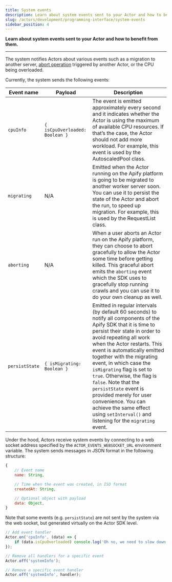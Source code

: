 ```yaml
---
title: System events
description: Learn about system events sent to your Actor and how to benefit from them.
slug: /actors/development/programming-interface/system-events
sidebar_position: 4
---
```


**Learn about system events sent to your Actor and how to benefit from them.**

---

The system notifies Actors about various events such as a migration to another server, [abort operation](#abort-another-actor) triggered by another Actor, or the CPU being overloaded.

Currently, the system sends the following events:

| Event name     | Payload | Description |
| -------------- | ------- | ----------- |
| `cpuInfo`      | `{ isCpuOverloaded: Boolean }` | The event is emitted approximately every second and it indicates whether the Actor is using the maximum of available CPU resources. If that’s the case, the Actor should not add more workload. For example, this event is used by the AutoscaledPool class. |
| `migrating`    | N/A | Emitted when the Actor running on the Apify platform is going to be migrated to another worker server soon. You can use it to persist the state of the Actor and abort the run, to speed up migration. For example, this is used by the RequestList class. |
| `aborting`     | N/A | When a user aborts an Actor run on the Apify platform, they can choose to abort gracefully to allow the Actor some time before getting killed. This graceful abort emits the `aborting` event which the SDK uses to gracefully stop running crawls and you can use it to do your own cleanup as well.|
| `persistState` | `{ isMigrating: Boolean }` | Emitted in regular intervals (by default 60 seconds) to notify all components of the Apify SDK that it is time to persist their state in order to avoid repeating all work when the Actor restarts. This event is automatically emitted together with the migrating event, in which case the `isMigrating` flag is set to `true`. Otherwise, the flag is `false`. Note that the `persistState` event is provided merely for user convenience. You can achieve the same effect using `setInterval()` and listening for the `migrating` event. |

Under the hood, Actors receive system events by connecting to a web socket address specified by the `ACTOR_EVENTS_WEBSOCKET_URL` environment variable. The system sends messages in JSON format in the following structure:

```js
{
    // Event name
    name: String,

    // Time when the event was created, in ISO format
    createdAt: String,

    // Optional object with payload
    data: Object,
}
```

Note that some events (e.g. `persistState`) are not sent by the system via the web socket, but generated virtually on the Actor SDK level.

```js
// Add event handler
Actor.on('cpuInfo', (data) => {
    if (data.isCpuOverloaded) console.log('Oh no, we need to slow down!');
});

// Remove all handlers for a specific event
Actor.off('systemInfo');

// Remove a specific event handler
Actor.off('systemInfo', handler);
```
